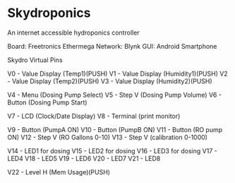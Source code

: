 # Skydroponics
An internet accessible hydroponics controller

Board: Freetronics Ethermega
Network: Blynk
GUI: Android Smartphone

Skydro Virtual Pins

V0 - Value Display (Temp1)(PUSH)
V1 - Value Display (Humidity1)(PUSH)
V2 - Value Display (Temp2)(PUSH)
V3 - Value Display (Humidity2)(PUSH)

V4 - Menu (Dosing Pump Select)
V5 - Step V (Dosing Pump Volume)
V6 - Button (Dosing Pump Start)

V7 - LCD (Clock/Date Display)
V8 - Terminal (print monitor)

V9 - Button (PumpA ON)
V10 - Button (PumpB ON)
V11 - Button (RO pump ON)
V12 - Step V (RO Gallons 0-10)
V13 - Step V (calibration 0-1000)

V14 - LED1 for dosing
V15 - LED2 for dosing
V16 - LED3 for dosing
V17 - LED4
V18 - LED5
V19 - LED6
V20 - LED7
V21 - LED8

V22 - Level H (Mem Usage)(PUSH)
